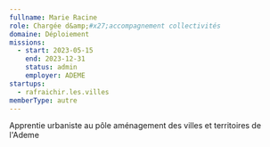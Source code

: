 ```yaml
---
fullname: Marie Racine
role: Chargée d&amp;#x27;accompagnement collectivités
domaine: Déploiement
missions:
  - start: 2023-05-15
    end: 2023-12-31
    status: admin
    employer: ADEME
startups:
  - rafraichir.les.villes
memberType: autre
---
```


Apprentie urbaniste au pôle aménagement des villes et territoires de l'Ademe
